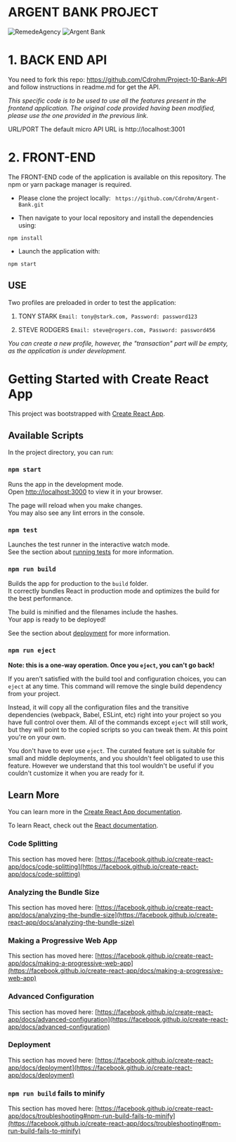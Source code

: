 # ARGENT BANK PROJECT
![RemedeAgency](https://user.oc-static.com/upload/2020/08/14/15974097192929_image1.png "RemedeAgency")
![Argent Bank](https://user.oc-static.com/upload/2020/08/14/1597410191519_image2.png "Argent Bank")
# **1. BACK END API**

You need to fork this repo: https://github.com/Cdrohm/Project-10-Bank-API and follow instructions in readme.md for get the API.

*This specific code is to be used to use all the features present in the frontend application.
The original code provided having been modified, please use the one provided in the previous link.*

URL/PORT
The default micro API URL is http://localhost:3001


# 2. FRONT-END

The FRONT-END code of the application is available on this repository. The npm or yarn package manager is required.
- Please clone the project locally:
` https://github.com/Cdrohm/Argent-Bank.git`

- Then navigate to your local repository and install the dependencies using:

`npm install`

- Launch the application with:

`npm start`

## USE

Two profiles are preloaded in order to test the application:

1. TONY STARK
`Email: tony@stark.com,
Password: password123`

2. STEVE RODGERS
`Email: steve@rogers.com,
Password: password456`

*You can create a new profile, however, the "transaction" part will be empty, as the application is under development.*

# Getting Started with Create React App

This project was bootstrapped with [Create React App](https://github.com/facebook/create-react-app).

## Available Scripts

In the project directory, you can run:

### `npm start`

Runs the app in the development mode.\
Open [http://localhost:3000](http://localhost:3000) to view it in your browser.

The page will reload when you make changes.\
You may also see any lint errors in the console.

### `npm test`

Launches the test runner in the interactive watch mode.\
See the section about [running tests](https://facebook.github.io/create-react-app/docs/running-tests) for more information.

### `npm run build`

Builds the app for production to the `build` folder.\
It correctly bundles React in production mode and optimizes the build for the best performance.

The build is minified and the filenames include the hashes.\
Your app is ready to be deployed!

See the section about [deployment](https://facebook.github.io/create-react-app/docs/deployment) for more information.

### `npm run eject`

**Note: this is a one-way operation. Once you `eject`, you can't go back!**

If you aren't satisfied with the build tool and configuration choices, you can `eject` at any time. This command will remove the single build dependency from your project.

Instead, it will copy all the configuration files and the transitive dependencies (webpack, Babel, ESLint, etc) right into your project so you have full control over them. All of the commands except `eject` will still work, but they will point to the copied scripts so you can tweak them. At this point you're on your own.

You don't have to ever use `eject`. The curated feature set is suitable for small and middle deployments, and you shouldn't feel obligated to use this feature. However we understand that this tool wouldn't be useful if you couldn't customize it when you are ready for it.

## Learn More

You can learn more in the [Create React App documentation](https://facebook.github.io/create-react-app/docs/getting-started).

To learn React, check out the [React documentation](https://reactjs.org/).

### Code Splitting

This section has moved here: [https://facebook.github.io/create-react-app/docs/code-splitting](https://facebook.github.io/create-react-app/docs/code-splitting)

### Analyzing the Bundle Size

This section has moved here: [https://facebook.github.io/create-react-app/docs/analyzing-the-bundle-size](https://facebook.github.io/create-react-app/docs/analyzing-the-bundle-size)

### Making a Progressive Web App

This section has moved here: [https://facebook.github.io/create-react-app/docs/making-a-progressive-web-app](https://facebook.github.io/create-react-app/docs/making-a-progressive-web-app)

### Advanced Configuration

This section has moved here: [https://facebook.github.io/create-react-app/docs/advanced-configuration](https://facebook.github.io/create-react-app/docs/advanced-configuration)

### Deployment

This section has moved here: [https://facebook.github.io/create-react-app/docs/deployment](https://facebook.github.io/create-react-app/docs/deployment)

### `npm run build` fails to minify

This section has moved here: [https://facebook.github.io/create-react-app/docs/troubleshooting#npm-run-build-fails-to-minify](https://facebook.github.io/create-react-app/docs/troubleshooting#npm-run-build-fails-to-minify)
